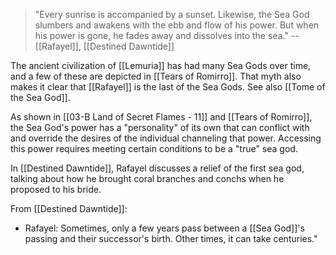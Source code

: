 > "Every sunrise is accompanied by a sunset. Likewise, the Sea God slumbers and awakens with the ebb and flow of his power. But when his power is gone, he fades away and dissolves into the sea."
> -- [[Rafayel]], [[Destined Dawntide]]

The ancient civilization of [[Lemuria]] has had many Sea Gods over time, and a few of these are depicted in [[Tears of Romirro]]. That myth also makes it clear that [[Rafayel]] is the last of the Sea Gods. See also [[Tome of the Sea God]].

As shown in [[03-B Land of Secret Flames - 11]] and [[Tears of Romirro]], the Sea God's power has a "personality" of its own that can conflict with and override the desires of the individual channeling that power. Accessing this power requires meeting certain conditions to be a "true" sea god.

In [[Destined Dawntide]], Rafayel discusses a relief of the first sea god, talking about how he brought coral branches and conchs when he proposed to his bride.

From [[Destined Dawntide]]:
* Rafayel: Sometimes, only a few years pass between a [[Sea God]]'s passing and their successor's birth. Other times, it can take centuries."